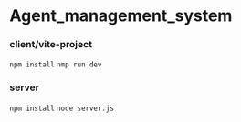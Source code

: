﻿# Agent_management_system
### client/vite-project
```npm install```
```nmp run dev```

### server
```npm install```
```node server.js```
